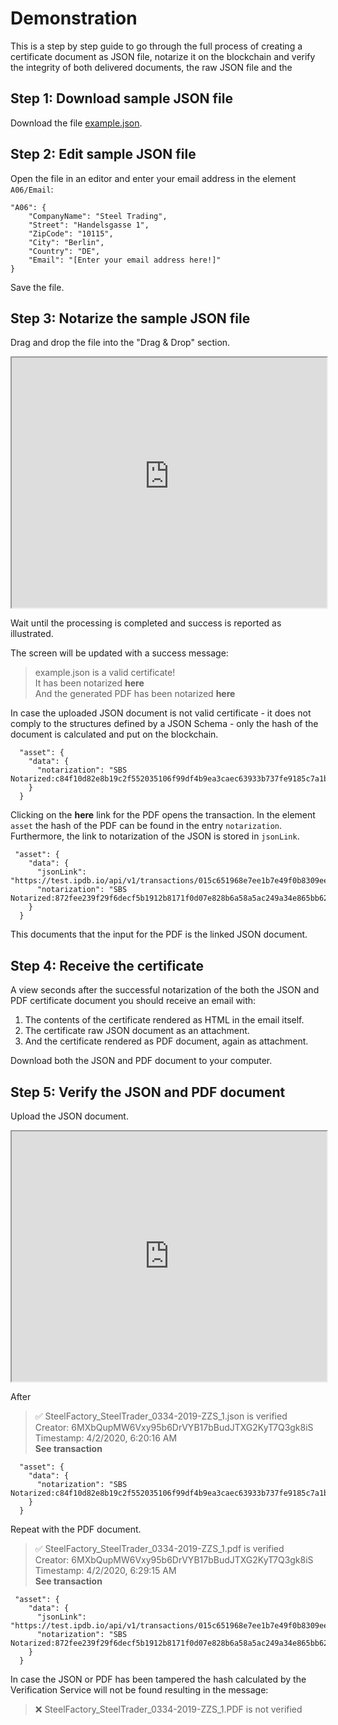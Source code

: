 # Demonstration

This is a step by step guide to go through the full process of creating a certificate document as JSON file, notarize it on the blockchain and verify the integrity of both delivered documents, the raw JSON file and the 
## Step 1: Download sample JSON file

Download the file [example.json](/_json/example.json ':ignore title :target=_blank').

## Step 2: Edit sample JSON file

Open the file in an editor and enter your email address in the element `A06/Email`:

    "A06": {
        "CompanyName": "Steel Trading",
        "Street": "Handelsgasse 1",
        "ZipCode": "10115",
        "City": "Berlin",
        "Country": "DE",
        "Email": "[Enter your email address here!]"
    }
Save the file.

## Step 3: Notarize the sample JSON file

Drag and drop the file into the "Drag & Drop" section.

<iframe width="100%" height="400" src="https://test.notarization.en10204.io"/></iframe>

Wait until the processing is completed and success is reported as illustrated.

The screen will be updated with a success message:

>example.json is a valid certificate!</br>
>It has been notarized **here**</br>
>And the generated PDF has been notarized **here**

In case the uploaded JSON document is not valid certificate - it does not comply to the structures defined by a JSON Schema - only the hash of the document is calculated and put on the blockchain. 

      "asset": {
        "data": {
          "notarization": "SBS Notarized:c84f10d82e8b19c2f552035106f99df4b9ea3caec63933b737fe9185c7a1b6da"
        }
      }

Clicking on the **here** link for the PDF opens the transaction. In the element `asset` the hash of the PDF can be found in the entry `notarization`. Furthermore, the link to notarization of the JSON is stored in `jsonLink`.

     "asset": {
        "data": {
          "jsonLink": "https://test.ipdb.io/api/v1/transactions/015c651968e7ee1b7e49f0b8309ee800b48783c72f4920d3c2ba5416a805cc08",
          "notarization": "SBS Notarized:872fee239f29f6decf5b1912b8171f0d07e828b6a58a5ac249a34e865bb62611"
        }
      }

This documents that the input for the PDF is the linked JSON document.

## Step 4: Receive the certificate

A view seconds after the successful notarization of the both the JSON and PDF certificate document you should receive an email with:

1. The contents of the certificate rendered as HTML in the email itself.
2. The certificate raw JSON document as an attachment.
3. And the certificate rendered as PDF document, again as attachment.

Download both the JSON and PDF document to your computer. 

## Step 5: Verify the JSON and PDF document

Upload the JSON document.

<iframe width="100%" height="400" src="https://test.verification.en10204.io"/></iframe>

After 




>✅ SteelFactory_SteelTrader_0334-2019-ZZS_1.json is verified</br>
>Creator: 6MXbQupMW6Vxy95b6DrVYB17bBudJTXG2KyT7Q3gk8iS</br>
>Timestamp: 4/2/2020, 6:20:16 AM</br>
>**See transaction**

      "asset": {
        "data": {
          "notarization": "SBS Notarized:c84f10d82e8b19c2f552035106f99df4b9ea3caec63933b737fe9185c7a1b6da"
        }
      }

Repeat with the PDF document.

>✅ SteelFactory_SteelTrader_0334-2019-ZZS_1.pdf is verified</br>
>Creator: 6MXbQupMW6Vxy95b6DrVYB17bBudJTXG2KyT7Q3gk8iS</br>
>Timestamp: 4/2/2020, 6:29:15 AM</br>
>**See transaction**

     "asset": {
        "data": {
          "jsonLink": "https://test.ipdb.io/api/v1/transactions/015c651968e7ee1b7e49f0b8309ee800b48783c72f4920d3c2ba5416a805cc08",
          "notarization": "SBS Notarized:872fee239f29f6decf5b1912b8171f0d07e828b6a58a5ac249a34e865bb62611"
        }
      }

In case the JSON or PDF has been tampered the hash calculated by the Verification Service will not be found resulting in the message:

>❌ SteelFactory_SteelTrader_0334-2019-ZZS_1.PDF is not verified